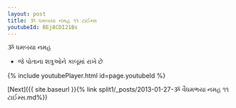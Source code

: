 ```yaml
---
layout: post
title: ૐ ધમબયા નમહ ૧૧ ટાઈમ્સ
youtubeId: BEj8CDI21Bs
---
```

 
 
 ૐ ધમબયા નમહ  
 
 -  જે પોતાના શત્રુઓને કાબૂમાં રાખે છે 
 
  
 
  
 
 
 
 
 
 


{% include youtubePlayer.html id=page.youtubeId %}
 
[Next]({{ site.baseurl }}{% link  split1/_posts/2013-01-27-ૐ વૈધમભયા નમહ ૧૧ ટાઈમ્સ.md%})
 
